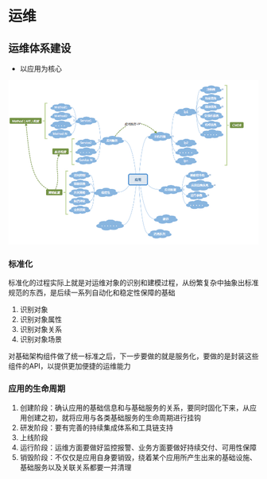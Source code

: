 # 运维

## 运维体系建设

- 以应用为核心

![20221228112644](/assets/20221228112644.webp)

### 标准化

标准化的过程实际上就是对运维对象的识别和建模过程，从纷繁复杂中抽象出标准规范的东西，是后续一系列自动化和稳定性保障的基础

1. 识别对象
2. 识别对象属性
3. 识别对象关系
4. 识别对象场景

对基础架构组件做了统一标准之后，下一步要做的就是服务化，要做的是封装这些组件的API，以提供更加便捷的运维能力

### 应用的生命周期

1. 创建阶段：确认应用的基础信息和与基础服务的关系，要同时固化下来，从应用创建之初，就将应用与各类基础服务的生命周期进行挂钩
2. 研发阶段：要有完善的持续集成体系和工具链支持
3. 上线阶段
4. 运行阶段：运维方面要做好监控报警、业务方面要做好持续交付、可用性保障
5. 销毁阶段：不仅仅是应用自身要销毁，绕着某个应用所产生出来的基础设施、基础服务以及关联关系都要一并清理
